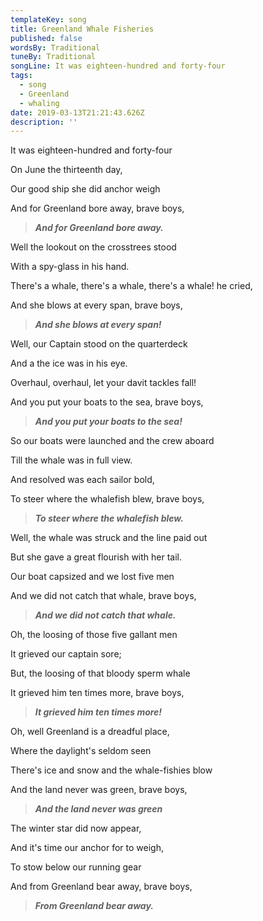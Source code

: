 ```yaml
---
templateKey: song
title: Greenland Whale Fisheries
published: false
wordsBy: Traditional
tuneBy: Traditional
songLine: It was eighteen-hundred and forty-four
tags:
  - song
  - Greenland
  - whaling
date: 2019-03-13T21:21:43.626Z
description: ''
---
```

It was eighteen-hundred and forty-four

On June the thirteenth day,

Our good ship she did anchor weigh

And for Greenland bore away, brave boys,

> ***And for Greenland bore away.***



Well the lookout on the crosstrees stood

With a spy-glass in his hand.

There's a whale, there's a whale, there's a whale! he cried,

And she blows at every span, brave boys,

> ***And she blows at every span!***



Well, our Captain stood on the quarterdeck

And a the ice was in his eye.

Overhaul, overhaul, let your davit tackles fall!

And you put your boats to the sea, brave boys,

> ***And you put your boats to the sea!***



So our boats were launched and the crew aboard

Till the whale was in full view.

And resolved was each sailor bold,

To steer where the whalefish blew, brave boys,

> ***To steer where the whalefish blew.***



Well, the whale was struck and the line paid out

But she gave a great flourish with her tail.

Our boat capsized and we lost five men

And we did not catch that whale, brave boys,

> ***And we did not catch that whale.***



Oh, the loosing of those five gallant men

It grieved our captain sore;

But, the loosing of that bloody sperm whale

It grieved him ten times more, brave boys,

> ***It grieved him ten times more!***



Oh, well Greenland is a dreadful place,

Where the daylight's seldom seen

There's ice and snow and the whale-fishies blow

And the land never was green, brave boys,

> ***And the land never was green***



The winter star did now appear,

And it's time our anchor for to weigh,

To stow below our running gear

And from Greenland bear away, brave boys,

> ***From Greenland bear away.***
